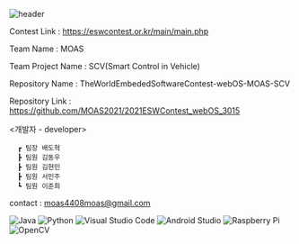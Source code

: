 ![header](https://capsule-render.vercel.app/api?type=waving&color=gradient&height=300&section=header&text=임베디드SW경진대회&fontSize=90)




Contest Link : https://eswcontest.or.kr/main/main.php

Team Name : MOAS

Team Project Name : SCV(Smart Control in Vehicle)

Repository Name : TheWorldEmbededSoftwareContest-webOS-MOAS-SCV

Repository Link : https://github.com/MOAS2021/2021ESWContest_webOS_3015
      

<개발자 - developer>
      
      ┏ 팀장 배도혁 
      ┣ 팀원 김동우 
      ┣ 팀원 김현민 
      ┣ 팀원 서민주 
      ┗ 팀원 이준희 


contact : moas4408moas@gmail.com




![Java](https://img.shields.io/badge/java-%23ED8B00.svg?style=for-the-badge&logo=java&logoColor=white) ![Python](https://img.shields.io/badge/python-3670A0?style=for-the-badge&logo=python&logoColor=ffdd54) ![Visual Studio Code](https://img.shields.io/badge/Visual%20Studio%20Code-0078d7.svg?style=for-the-badge&logo=visual-studio-code&logoColor=white) ![Android Studio](https://img.shields.io/badge/Android%20Studio-3DDC84.svg?style=for-the-badge&logo=android-studio&logoColor=white) ![Raspberry Pi](https://img.shields.io/badge/-RaspberryPi-C51A4A?style=for-the-badge&logo=Raspberry-Pi) ![OpenCV](https://img.shields.io/badge/opencv-%23white.svg?style=for-the-badge&logo=opencv&logoColor=white)
